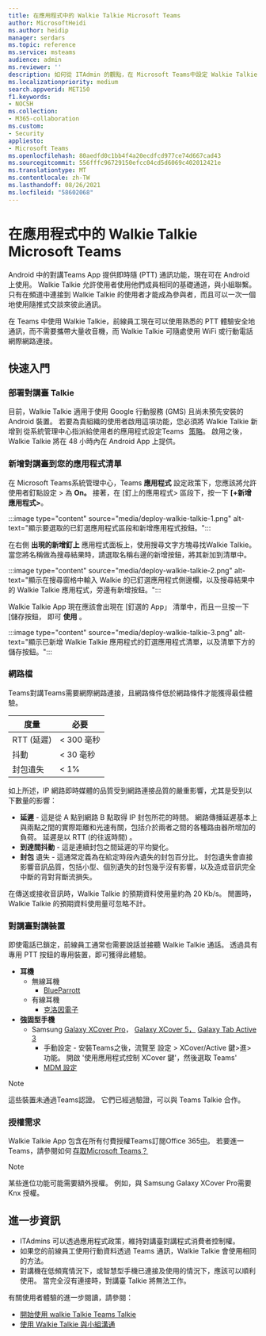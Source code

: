 ```yaml
---
title: 在應用程式中的 Walkie Talkie Microsoft Teams
author: MicrosoftHeidi
ms.author: heidip
manager: serdars
ms.topic: reference
ms.service: msteams
audience: admin
ms.reviewer: ''
description: 如何從 ITAdmin 的觀點，在 Microsoft Teams中設定 Walkie Talkie 應用程式。
ms.localizationpriority: medium
search.appverid: MET150
f1.keywords:
- NOCSH
ms.collection:
- M365-collaboration
ms.custom:
- Security
appliesto:
- Microsoft Teams
ms.openlocfilehash: 80aedfd0c1bb4f4a20ecdfcd977ce74d667cad43
ms.sourcegitcommit: 556fffc96729150efcc04cd5d6069c402012421e
ms.translationtype: MT
ms.contentlocale: zh-TW
ms.lasthandoff: 08/26/2021
ms.locfileid: "58602068"
---
```

# <a name="walkie-talkie-app-in-microsoft-teams"></a>在應用程式中的 Walkie Talkie Microsoft Teams

Android 中的對講Teams App 提供即時隨 (PTT) 通訊功能，現在可在 Android 上使用。 Walkie Talkie 允許使用者使用他們成員相同的基礎通道，與小組聯繫。 只有在頻道中連接到 Walkie Talkie 的使用者才能成為參與者，而且可以一次一個地使用隨推式交談來彼此通訊。

在 Teams 中使用 Walkie Talkie，前線員工現在可以使用熟悉的 PTT 體驗安全地通訊，而不需要攜帶大量收音機，而 Walkie Talkie 可隨處使用 WiFi 或行動電話網際網路連接。

## <a name="getting-started"></a>快速入門

### <a name="deploying-walkie-talkie"></a>部署對講臺 Talkie

目前，Walkie Talkie 適用于使用 Google 行動服務 (GMS) 且尚未預先安裝的 Android 裝置。 若要為貴組織的使用者啟用這項功能，您必須將 Walkie Talkie 新增到 [](teams-app-setup-policies.md)從系統管理中心指派給使用者的應用程式設定Teams   [策略](https://admin.teams.microsoft.com/)。 啟用之後，Walkie Talkie 將在 48 小時內在 Android App 上提供。

### <a name="adding-walkie-talkie-to-your-app-list"></a>新增對講臺到您的應用程式清單

在 Microsoft Teams系統管理中心，Teams **應用程式** 設定政策下，您應該將允許使用者釘點設定  >  為 **On。** 接著，在 [釘上的應用程式> 區段下，按一下 **[+新增應用程式>**。

:::image type="content" source="media/deploy-walkie-talkie-1.png" alt-text="顯示要選取的已釘選應用程式區段和新增應用程式按鈕。":::

在右側 **出現的新增釘上** 應用程式面板上，使用搜尋文字方塊尋找Walkie Talkie。 當您將名稱做為搜尋結果時，請選取名稱右邊的新增按鈕，將其新加到清單中。

:::image type="content" source="media/deploy-walkie-talkie-2.png" alt-text="顯示在搜尋窗格中輸入 Walkie 的已釘選應用程式側邊欄，以及搜尋結果中的 Walkie Talkie 應用程式，旁邊有新增按鈕。":::

Walkie Talkie App 現在應該會出現在 [釘選的 App」 清單中，而且一旦按一下 [儲存按鈕， 即可 **使用** 。

:::image type="content" source="media/deploy-walkie-talkie-3.png" alt-text="顯示已新增 Walkie Talkie 應用程式的釘選應用程式清單，以及清單下方的儲存按鈕。":::

### <a name="network-documentation"></a>網路檔

Teams對講Teams需要網際網路連接，且網路條件低於網路條件才能獲得最佳體驗。

|度量 | 必要 |
|---|---|
|RTT (延遲)  | < 300 毫秒 |
|抖動 |< 30 毫秒 |
|封包遺失 |< 1% |

如上所述，IP 網路即時媒體的品質受到網路連接品質的嚴重影響，尤其是受到以下數量的影響：

- **延遲** - 這是從 A 點到網路 B 點取得 IP 封包所花的時間。 網路傳播延遲基本上與兩點之間的實際距離和光速有關，包括介於兩者之間的各種路由器所增加的負荷。 延遲是以 RTT (的往返時間) 。
- **到達間抖動** - 這是連續封包之間延遲的平均變化。
- **封包** 遺失 - 這通常定義為在給定時段內遺失的封包百分比。 封包遺失會直接影響音訊品質，包括小型、個別遺失的封包幾乎沒有影響，以及造成音訊完全中斷的背對背斷流損失。

在傳送或接收音訊時，Walkie Talkie 的預期資料使用量約為 20 Kb/s。 閒置時，Walkie Talkie 的預期資料使用量可忽略不計。

### <a name="walkie-talkie-devices"></a>對講臺對講裝置

即使電話已鎖定，前線員工通常也需要說話並接聽 Walkie Talkie 通話。 透過具有專用 PTT 按鈕的專用裝置，即可獲得此體驗。

- **耳機**
  - 無線耳機 
    - [BlueParrott](https://www.blueparrott.com/microsoft-teams-walkie-talkie)
  - 有線耳機 
    - [克洛因電子](https://www.kleinelectronics.com/poc-accessories/mtwt/)
- **強固型手機**
  - Samsung [Galaxy XCover Pro](https://www.samsung.com/us/business/products/mobile/phones/galaxy-xcover-pro/)， [Galaxy XCover 5，](https://www.samsung.com/de/smartphones/others/galaxy-xcover-5-black-64gb-sm-g525fzkdeeb/buy) [Galaxy Tab Active 3](https://www.samsung.com/us/business/tablets/galaxy-tab-active/buy/)
    -  手動設定 - 安裝Teams之後，流覽至 設定 > XCover/Active 鍵>進>功能。 開啟 '使用應用程式控制 XCover 鍵'，然後選取 Teams'
    -  [MDM 設定](https://docs.samsungknox.com/admin/knox-service-plugin/intune-teams.htm)

> [!NOTE]
> 這些裝置未通過Teams認證。 它們已經過驗證，可以與 Teams Talkie 合作。

### <a name="license-requirements"></a>授權需求

Walkie Talkie App 包含在所有付費授權Teams訂閱Office 365[中](/office365/servicedescriptions/teams-service-description)。 若要進一Teams，請參閱如何 [存取Microsoft Teams？](https://support.office.com/article/fc7f1634-abd3-4f26-a597-9df16e4ca65b)

> [!NOTE]
> 某些進位功能可能需要額外授權。 例如，與 Samsung Galaxy XCover Pro需要 Knx 授權。

## <a name="further-information"></a>進一步資訊

- ITAdmins 可以透過應用程式政策，維持對講臺對講程式消費者控制權。
- 如果您的前線員工使用行動資料透過 Teams 通訊，Walkie Talkie 會使用相同的方法。
- 對講機在低頻寬情況下，或智慧型手機已連接及使用的情況下，應該可以順利使用。 當完全沒有連接時，對講臺 Talkie 將無法工作。

有關使用者體驗的進一步閱讀，請參閱：

- [開始使用 walkie Talkie Teams Talkie](https://support.microsoft.com/office/get-started-with-teams-walkie-talkie-25bdc3d5-bbb2-41b7-89bf-650fae0c8e0c)
- [使用 Walkie Talkie 與小組溝通](https://support.microsoft.com/office/communicate-with-your-team-in-walkie-talkie-e4342550-5516-4451-b9ec-93166b60f8a4)
